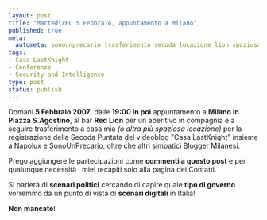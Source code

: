 ```yaml
--- 
layout: post
title: "Marted\xEC 5 Febbraio, appuntamento a Milano"
published: true
meta: 
  autometa: sonounprecario trasferimento secoda locazione lion spaziosa partecipazioni mancate
tags: 
- Casa LastKnight
- Conferenze
- Security and Intelligence
type: post
status: publish
---
```

Domani **5 Febbraio 2007**, dalle **19:00 in poi** appuntamento a **Milano in Piazza S.Agostino**, al bar **Red Lion** per un aperitivo in compagnia e a seguire trasferimento a casa mia *(o altra più spaziosa locazione)* per la registrazione della Secoda Puntata del videoblog "Casa LastKnight" insieme a Napolux e SonoUnPrecario, oltre che altri simpatici Blogger Milanesi.  
  
Prego aggiungere le partecipazioni come **commenti a questo post** e per qualunque necessità i miei recapiti solo alla pagina dei Contatti.  
  
Si parlerà di **scenari politici** cercando di capire quale **tipo di governo** vorremmo da un punto di vista di **scenari digitali** in Italia!  
  
**Non mancate**! 
